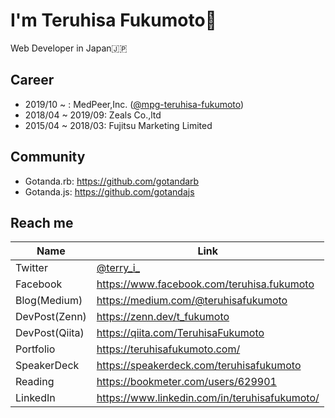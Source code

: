 # I'm Teruhisa Fukumoto👋
Web Developer in Japan🇯🇵

## Career
- 2019/10 ~ : MedPeer,Inc. ([@mpg-teruhisa-fukumoto](https://github.com/mpg-teruhisa-fukumoto))
- 2018/04 ~ 2019/09: Zeals Co.,ltd
- 2015/04 ~ 2018/03: Fujitsu Marketing Limited

## Community
- Gotanda.rb: https://github.com/gotandarb
- Gotanda.js: https://github.com/gotandajs

## Reach me

| Name  | Link |
| ------------- | ------------- |
| Twitter | [@terry_i_](https://twitter.com/terry_i_) |
| Facebook | https://www.facebook.com/teruhisa.fukumoto |
| Blog(Medium) | https://medium.com/@teruhisafukumoto |
| DevPost(Zenn) | https://zenn.dev/t_fukumoto |
| DevPost(Qiita) | https://qiita.com/TeruhisaFukumoto  |
| Portfolio | https://teruhisafukumoto.com/ |
| SpeakerDeck | https://speakerdeck.com/teruhisafukumoto |
| Reading | https://bookmeter.com/users/629901 |
| LinkedIn | https://www.linkedin.com/in/teruhisafukumoto/ |
